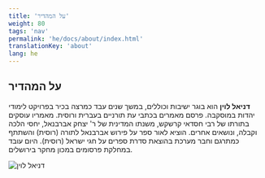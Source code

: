 ```yaml
---
title: 'על המהדיר'
weight: 80
tags: 'nav'
permalink: 'he/docs/about/index.html'
translationKey: 'about'
lang: he
---
```


## על המהדיר

**דניאל לוין** הוא בוגר ישיבות וכוללים, במשך שנים עבד כמרצה בכיר בפרויקט לימודי יהדות במוסקבה. פרסם מאמרים בכתבי עת תורניים בעברית ורוסית. מאמריו עוסקים בתורתו של רבי חסדאי קרשקש, משנתו המדינית של ר' יצחק אברבנאל, יחסי הלכה וקבלה, ונושאים אחרים. הוציא לאור ספר על פירוש אברבנאל לתורה (רוסית) והשתתף כמתרגם וחבר מערכת בהוצאת סדרת ספרים על חגי ישראל (רוסית). היום עובד במחלקת פרסומים במכון מחקר בירושלים.

![דניאל לוין](../../daniel_levin.jpg)
